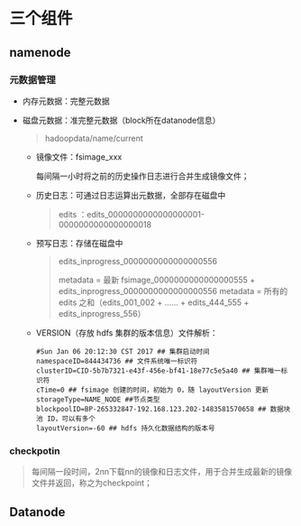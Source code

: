 # 三个组件

## namenode

### 元数据管理

- 内存元数据：完整元数据

- 磁盘元数据：准完整元数据（block所在datanode信息）

  > hadoopdata/name/current

  - 镜像文件：fsimage_xxx

    每间隔一小时将之前的历史操作日志进行合并生成镜像文件；

  - 历史日志：可通过日志运算出元数据，全部存在磁盘中

    >  edits ：edits_0000000000000000001-0000000000000000018

  - 预写日志：存储在磁盘中

    >  edits_inprogress_0000000000000000556
    >
    > metadata = 最新 fsimage_0000000000000000555 + edits_inprogress_0000000000000000556
    > metadata = 所有的 edits 之和（edits_001_002 + …… + edits_444_555 + edits_inprogress_556）

  - VERSION（存放 hdfs 集群的版本信息）文件解析：

    ```shell
    #Sun Jan 06 20:12:30 CST 2017 ## 集群启动时间
    namespaceID=844434736 ## 文件系统唯一标识符
    clusterID=CID-5b7b7321-e43f-456e-bf41-18e77c5e5a40 ## 集群唯一标识符
    cTime=0 ## fsimage 创建的时间，初始为 0，随 layoutVersion 更新
    storageType=NAME_NODE ##节点类型
    blockpoolID=BP-265332847-192.168.123.202-1483581570658 ## 数据块池 ID，可以有多个
    layoutVersion=-60 ## hdfs 持久化数据结构的版本号
    ```

    

### checkpotin

> 每间隔一段时间，2nn下载nn的镜像和日志文件，用于合并生成最新的镜像文件并返回，称之为checkpoint；



## Datanode

